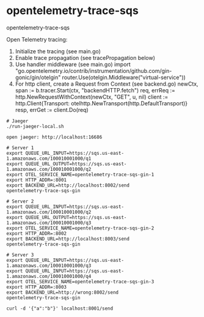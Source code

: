 # opentelemetry-trace-sqs
opentelemetry-trace-sqs

Open Telemetry tracing:

1) Initialize the tracing (see main.go)
2) Enable trace propagation (see tracePropagation below)
3) Use handler middleware (see main.go)
   import "go.opentelemetry.io/contrib/instrumentation/github.com/gin-gonic/gin/otelgin"
   router.Use(otelgin.Middleware("virtual-service"))
4) For http client, create a Request from Context (see backend.go)
   newCtx, span := b.tracer.Start(ctx, "backendHTTP.fetch")
   req, errReq := http.NewRequestWithContext(newCtx, "GET", u, nil)
   client := http.Client{Transport: otelhttp.NewTransport(http.DefaultTransport)}
   resp, errGet := client.Do(req)

```
# Jaeger
./run-jaeger-local.sh

open jaeger: http://localhost:16686

# Server 1
export QUEUE_URL_INPUT=https://sqs.us-east-1.amazonaws.com/100010001000/q1
export QUEUE_URL_OUTPUT=https://sqs.us-east-1.amazonaws.com/100010001000/q2
export OTEL_SERVICE_NAME=opentelemetry-trace-sqs-gin-1
export HTTP_ADDR=:8001
export BACKEND_URL=http://localhost:8002/send
opentelemetry-trace-sqs-gin

# Server 2
export QUEUE_URL_INPUT=https://sqs.us-east-1.amazonaws.com/100010001000/q2
export QUEUE_URL_OUTPUT=https://sqs.us-east-1.amazonaws.com/100010001000/q3
export OTEL_SERVICE_NAME=opentelemetry-trace-sqs-gin-2
export HTTP_ADDR=:8002
export BACKEND_URL=http://localhost:8003/send
opentelemetry-trace-sqs-gin

# Server 3
export QUEUE_URL_INPUT=https://sqs.us-east-1.amazonaws.com/100010001000/q3
export QUEUE_URL_INPUT=https://sqs.us-east-1.amazonaws.com/100010001000/q4
export OTEL_SERVICE_NAME=opentelemetry-trace-sqs-gin-3
export HTTP_ADDR=:8003
export BACKEND_URL=http://wrong:8002/send
opentelemetry-trace-sqs-gin

curl -d '{"a":"b"}' localhost:8001/send
```
